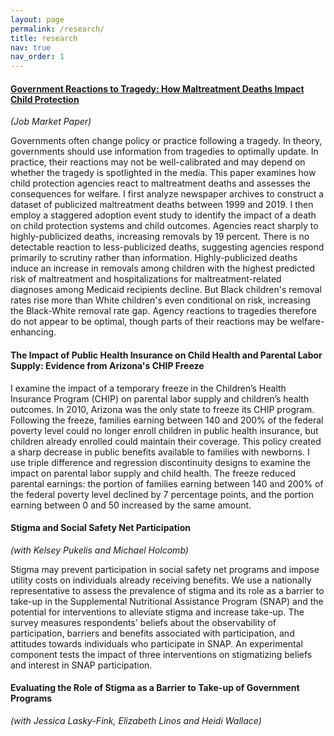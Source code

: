 ```yaml
---
layout: page
permalink: /research/
title: research
nav: true
nav_order: 1
---
```


#### <a href="https://aliceheath.github.io/jmp" target="_blank">Government Reactions to Tragedy: How Maltreatment Deaths Impact Child Protection</a>
*(Job Market Paper)*

Governments often change policy or practice following a tragedy. In theory, governments should use information from tragedies to optimally update. In practice, their reactions may not be well-calibrated and may depend on whether the tragedy is spotlighted in the media. This paper examines how child protection agencies react to maltreatment deaths and assesses the consequences for welfare. I first analyze newspaper archives to construct a dataset of publicized maltreatment deaths between 1999 and 2019. I then employ a staggered adoption event study to identify the impact of a death on child protection systems and child outcomes. Agencies react sharply to highly-publicized deaths, increasing removals by 19 percent. There is no detectable reaction to less-publicized deaths, suggesting agencies respond primarily to scrutiny rather than information. Highly-publicized deaths induce an increase in removals among children with the highest predicted risk of maltreatment and hospitalizations for maltreatment-related diagnoses among Medicaid recipients decline. But Black children's removal rates rise more than White children's even conditional on risk, increasing the Black-White removal rate gap. Agency reactions to tragedies therefore do not appear to be optimal, though parts of their reactions may be welfare-enhancing.


#### The Impact of Public Health Insurance on Child Health and Parental Labor Supply: Evidence from Arizona's CHIP Freeze

I examine the impact of a temporary freeze in the Children’s Health Insurance Program (CHIP) on parental labor supply and children’s health outcomes.  In 2010, Arizona was the only state to freeze its CHIP program.  Following the freeze, families earning between 140 and 200% of the federal poverty level could no longer enroll children in public health insurance, but children already enrolled could maintain their coverage.  This policy created a sharp decrease in public benefits available to families with newborns.  I use triple difference and regression discontinuity designs to examine the impact on parental labor supply and child health.  The freeze reduced parental earnings: the portion of families earning between 140 and 200% of the federal poverty level declined by 7 percentage points, and the portion earning between 0 and 50 increased by the same amount.


#### Stigma and Social Safety Net Participation
*(with Kelsey Pukelis and Michael Holcomb)*

Stigma may prevent participation in social safety net programs and impose utility costs on individuals already receiving benefits. We use a nationally representative to assess the prevalence of stigma and its role as a barrier to take-up in the Supplemental Nutritional Assistance Program (SNAP) and the potential for interventions to alleviate stigma and increase take-up. The survey measures respondents' beliefs about the observability of participation, barriers and benefits associated with participation, and attitudes towards individuals who participate in SNAP. An experimental component tests the impact of three interventions on stigmatizing beliefs and interest in SNAP participation.

#### Evaluating the Role of Stigma as a Barrier to Take-up of Government Programs
*(with Jessica Lasky-Fink, Elizabeth Linos and Heidi Wallace)*